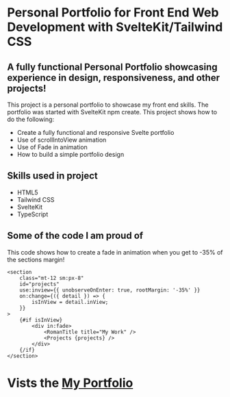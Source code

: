 # Personal Portfolio for Front End Web Development with SvelteKit/Tailwind CSS

## A fully functional Personal Portfolio showcasing experience in design, responsiveness, and other projects!

This project is a personal portfolio to showcase my front end skills. The portfolio was started with SvelteKit npm create. This project shows how to do the following:

- Create a fully functional and responsive Svelte portfolio
- Use of scrollIntoView animation
- Use of Fade in animation
- How to build a simple portfolio design

## Skills used in project

- HTML5
- Tailwind CSS
- SvelteKit
- TypeScript

## Some of the code I am proud of

This code shows how to create a fade in animation when you get to -35% of the sections margin!

```SvelteKit
<section
	class="mt-12 sm:px-8"
	id="projects"
	use:inview={{ unobserveOnEnter: true, rootMargin: '-35%' }}
	on:change={({ detail }) => {
		isInView = detail.inView;
	}}
>
	{#if isInView}
		<div in:fade>
			<RomanTitle title="My Work" />
			<Projects {projects} />
		</div>
	{/if}
</section>
```

# Vists the [My Portfolio](https://clinton-schlosser.netlify.app/)
